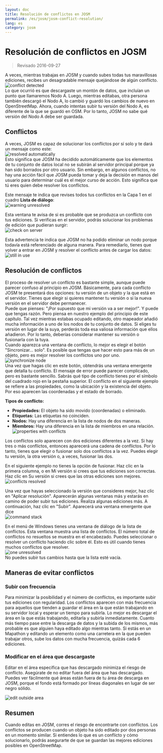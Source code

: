 ```yaml
---
layout: doc
title: Resolución de conflictos en JOSM
permalink: /es/josm/josm-conflict-resolution/
lang: es
category: josm
---
```


Resolución de conflictos en JOSM
====================

> Revisado 2016-09-27  

A veces, mientras trabajas en JOSM y cuando subes todas tus maravillosas ediciones, recibes un desagradable mensaje quejándose de algún conflicto.  
![conflict detected][]  
Lo que ocurrió es que descargaste un montón de datos, que incluían un punto que llamaremos Nodo A. Luego, mientras editabas, otra persona también descargó el Nodo A, lo cambió y guardó los cambios de nuevo en OpenStreetMap. Ahora, cuando intentas subir tu versión del Nodo A, es diferente de la que se guardó en OSM. Por lo tanto, JOSM no sabe qué versión del Nodo A debe ser guardada.  

Conflictos
----------

A veces, JOSM es capaz de solucionar los conflictos por sí solo y te dará un mensaje como este:  
![resolved automatically][]  
Esto significa que JOSM ha decidido automáticamente que los elementos de tu conjunto de datos local no se subirán al servidor principal porque ya han sido borrados por otro usuario. Sin embargo, en algunos conflictos, no hay una acción fácil que JOSM pueda tomar y deja la decisión en manos del usuario para determinar cuál es el mejor curso de acción. Esto significa que tú eres quien debe resolver los conflictos.  

Este mensaje te indica que revises todos tus conflictos en la Capa 1 en el cuadro **Lista de diálogo**:  
![warning unresolved][]  

Esta ventana te avisa de si es probable que se produzca un conflicto con tus ediciones. Si verificas en el servidor, podrás solucionar los problemas de edición que pudieran surgir:  
![check on server][]  

Esta advertencia te indica que JOSM no ha podido eliminar un nodo porque todavía está referenciado de alguna manera. Para remediarlo, tienes que volver a entrar en JOSM y resolver el conflicto antes de cargar los datos:  
![still in use][]  

Resolución de conflictos
--------------------

El proceso de resolver un conflicto es bastante simple, aunque puede parecer confuso al principio en JOSM. Básicamente, para cada conflicto JOSM te presentará dos opciones: tu versión de un objeto y la que está en el servidor. Tienes que elegir si quieres mantener tu versión o si la nueva versión en el servidor debe permanecer.  
Puede que pienses: "¡Por supuesto que mi versión va a ser mejor!". Y puede que tengas razón. Pero piensa en nuestro ejemplo del principio de este capítulo. Tal vez mientras estabas ocupado editando, otro mapeador añadió mucha información a uno de los nodos de tu conjunto de datos. Si eliges tu versión en lugar de la suya, perderás toda esa valiosa información que ellos añadieron. Por lo tanto, deberías considerar mantener su versión o fusionarla con la tuya.  
Cuando aparezca una ventana de conflicto, lo mejor es elegir el botón "Sincronizar... solo". Es posible que tengas que hacer esto para más de un objeto, pero es mejor resolver los conflictos uno por uno.  
![synchronize node][]  
Una vez que hagas clic en este botón, obtendrás una ventana emergente que detalla tu conflicto. El mensaje de error puede parecer complicado, pero es bastante sencillo. Sabrás qué tipo de conflicto tienes por el símbolo del cuadrado rojo en la pestaña superior. El conflicto en el siguiente ejemplo se refiere a las propiedades, como la ubicación y la existencia del objeto. Por eso aparecen las coordenadas y el estado de borrado.  

**Tipos de conflicto:**

- **Propiedades:**  El objeto ha sido movido (coordenadas) o eliminado.  
- **Etiquetas:**  Las etiquetas no coinciden.  
- **Nodos:**  Hay una diferencia en la lista de nodos de dos maneras.  
- **Miembros:**  Hay una diferencia en la lista de miembros en una relación.  
![properties with conflicts][]  

Los conflictos solo aparecen con dos ediciones diferentes a la vez. Si hay tres o más conflictos, entonces aparecerá una cadena de conflictos. Por lo tanto, tienes que elegir o fusionar solo dos conflictos a la vez. Puedes elegir tu versión, la otra versión o, a veces, fusionar las dos.  

En el siguiente ejemplo no tienes la opción de fusionar. Haz clic en la primera columna, o en Mi versión si crees que tus ediciones son correctas. Haz clic en Su versión si crees que las otras ediciones son mejores.  
![conflicts resolved][]  

Una vez que hayas seleccionado la versión que consideres mejor, haz clic en "Aplicar resolución". Aparecerán algunas ventanas más y estarás en camino de poder subir tus ediciones. Realiza algunas ediciones más. A continuación, haz clic en "Subir". Aparecerá una ventana emergente que dice  
![command stack][]  

En el menú de Windows tienes una ventana de diálogo de la lista de conflictos. Esta ventana muestra una lista de conflictos. El número total de conflictos no resueltos se muestra en el encabezado. Puedes seleccionar o resolver un conflicto haciendo clic sobre él. Esto es útil cuando tienes muchos conflictos que resolver.  
![one unresolved][]  
No puedes subir tus cambios hasta que la lista esté vacía.  

Maneras de evitar conflictos
------------------------

### Subir con frecuencia

Para minimizar la posibilidad y el número de conflictos, es importante subir tus ediciones con regularidad. Los conflictos aparecen con más frecuencia para aquellos que tienden a guardar el área en la que están trabajando en su servidor local y esperar un tiempo para subirla. Lo mejor es descargar el área en la que estás trabajando, editarla y subirla inmediatamente. Cuanto más tiempo pase entre la descarga de datos y la subida de los mismos, más probable es que alguien haya editado algo mientras tanto. Si estás en un Mapathon y editando un elemento como una carretera en la que pueden trabajar otros, sube los datos con mucha frecuencia, quizás cada 6 ediciones.  

### Modificar en el área que descargaste

Editar en el área específica que has descargado minimiza el riesgo de conflicto. Asegúrate de no editar fuera del área que has descargado. Puedes ver fácilmente qué áreas están fuera de tu área de descarga en JOSM, porque el fondo está formado por líneas diagonales en lugar de ser negro sólido.  

![edit outside area][]  

Resumen
--------
Cuando editas en JOSM, corres el riesgo de encontrarte con conflictos. Los conflictos se producen cuando un objeto ha sido editado por dos personas en un momento similar. Si entiendes lo que es un conflicto y cómo solucionarlo, podrás asegurarte de que se guardan las mejores ediciones posibles en OpenStreetMap.  


<!-- More stuff, could go into an additional chapter - DO NOT TRANSLATE
## Appendix. More Specific Conflicts

### Tag Conflicts

If the tags of one version of an objects are different from the tags of
another version, the Conflict dialog shows a ![]({{site.baseurl}}/images/intermediate/en_conflict_resolution_image08.png)in
the tab Tags. Click on the tab to display a dialog for resolving tag
conflicts.

There are three tables displayed in this dialog, from left to right:

1.  My version: shows the tags of the first object version participating
    in this conflict. These are usually the tags of the object version
    in your local data set.
2.  Merged version: shows the merged tags. This table is initially
    empty. The more tag conflicts you resolve, the more tag values will
    we be displayed in this table.
3.  Their version: shows the tags of the second object version
    participating in this conflict. These are usually the tags of the
    object version currently stored on the server.

In the example below both versions have a tag "name". The values in the
two object versions are different, though, and JOSM therefore displays
the row with a red background. The value of the first version is
"Secondary School", the opposite version has a value "Elementary
School". You now have to decide which of these values you want to keep
and which you want to discard.

![]({{site.baseurl}}/images/intermediate/en_conflict_resolution_image07.png)

Click on the value you want to keep, in the example for instance on the
value on the left. If you either double-click on the value or click on
![]({{site.baseurl}}/images/intermediate/en_conflict_resolution_image21.png), you decide to keep the value and to discard the
opposite value. The table in the middle now displays the value to keep
and the background color turns to green.

![]({{site.baseurl}}/images/intermediate/en_conflict_resolution_image10.png)

When the button Apply Resolutionis enabled you can apply your decision.
The values you've chosen will be applied and the dialog will be closed.

![]({{site.baseurl}}/images/intermediate/en_conflict_resolution_image03.png)

## Resolving differences in the node list of two versions of a way

If you see the symbol ![]({{site.baseurl}}/images/intermediate/en_conflict_resolution_image08.png)in the tab Nodesthen you
have to resolve differences in the list of
[nodes](http://josm.openstreetmap.de/wiki/Help/Concepts/Object)of two
[ways](http://josm.openstreetmap.de/wiki/Help/Concepts/Object). There
are three columns in the respective panel (see screen shot below):

1.  the leftmost table displays the list of nodes of the the local
    object version
2.  the rightmost table displays the list of nodes of the the server
    object version
3.  the table in the middle shows the list of nodes of the merged ways

Initially, the middle table is empty. You should now decide which nodes
to keep from the local dataset (the leftmost table) and which from the
server dataset (the rightmost table).

![]({{site.baseurl}}/images/intermediate/en_conflict_resolution_image24.png)

### The standard workflow

The standard workflow to resolve conflicts in the node lists of two
[object
versions](http://josm.openstreetmap.de/wiki/Help/Concepts/Object)consists
of three steps:

1.  Pick nodes from either object version and reorder the resulting node
    list if necessary
2.  Freezethe resulting merged node list by clicking on the button
    ![]({{site.baseurl}}/images/intermediate/en_conflict_resolution_image16.png). When you freeze the merged node list you
    tell JOSM that all conflicts in the node list are resolved.
3.  Apply the resolution

### A simple workflow: Keep the node list from your local object version

The following example shows the workflow when you decide to keep all nodes in the same order from your local object version.

-   First, select all elements in the leftmost table (either using the mouse or by 
    pressing Ctrl-A in the table) (see next screen shot):

    ![]({{site.baseurl}}/images/intermediate/en_conflict_resolution_image04.png)

-   Then, click 
    ![]({{site.baseurl}}/images/intermediate/en_conflict_resolution_image19.png)
    to copy the selected nodes to the middle table with the merged nodes:

    ![]({{site.baseurl}}/images/intermediate/en_conflict_resolution_image01.png)

-   Finally, click
    ![]({{site.baseurl}}/images/intermediate/en_conflict_resolution_image16.png)
    to freeze the resulting merged node list:

    ![]({{site.baseurl}}/images/intermediate/en_conflict_resolution_image20.png)

    The symbol in the nodes tab now switched to 
    ![]({{site.baseurl}}/images/intermediate/en_conflict_resolution_image00.png)
    and you can apply the merge decisions.

### Support for comparing node lists

It can be difficult to find the differences between the node list of of two object versions, in particular for ways with many nodes.

The Conflict Dialog supports you in finding the differences. It can compare two of the node lists displayed ("my" node list, the merged node list, and "their" node list) and it can render the differences between them with specific background colors.

From the following combo box you can select which pair of node lists to compare:

![]({{site.baseurl}}/images/intermediate/en_conflict_resolution_image15.png)

1.  My with Their: compares the leftmost table with the rightmost table
    in the Conflict Dialog
2.  My with Merged: compares the leftmost table with the middle table in
    the Conflict Dialog
3.  Their with Merge: compares the middle table with the rightmost table
    in the Conflict Dialog

Depending on the position of a node in the list different background
colors are used:

1.  The node is in this list only. It isn't present in the opposite list:
    ![]({{site.baseurl}}/images/intermediate/en_conflict_resolution_image13.png)
2.  The node is in both lists, but it is on different positions:
    ![]({{site.baseurl}}/images/intermediate/en_conflict_resolution_image02.png)
3.  White background means that a node is in both lists at the same
    position.

    ![]({{site.baseurl}}/images/intermediate/en_conflict_resolution_image17.png)

-->

[conflict detected]: /images/josm/conflict-detected.png
[resolved automatically]: /images/josm/resolved-automatically.png
[warning unresolved]: /images/josm/warning-unresolved.png
[check on server]: /images/josm/check-on-server.png
[still in use]: /images/josm/still-in-use.png
[synchronize node]: /images/josm/synchronize-node.png
[properties with conflicts]: /images/josm/properties-with-conflicts.png
[conflicts resolved]: /images/josm/conflicts-resolved.png
[synchronize node]: /images/josm/synchronize-node.png
[command stack]: /images/josm/command-stack.png
[one unresolved]: /images/josm/one-unresolved.png
[edit outside area]: /images/josm/edit-outside-area.png